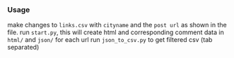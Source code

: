 ### Usage
make changes to `links.csv` with `cityname` and the `post url` as shown in the file.
run `start.py`, this will create html and corresponding comment data in `html/` and `json/` for each url
run `json_to_csv.py` to get filtered csv (tab separated) 
